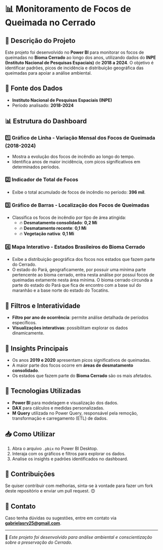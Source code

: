 # 📊 Monitoramento de Focos de Queimada no Cerrado

## 📌 Descrição do Projeto
Este projeto foi desenvolvido no **Power BI** para monitorar os focos de queimadas no **Bioma Cerrado** ao longo dos anos, utilizando dados do **INPE (Instituto Nacional de Pesquisas Espaciais)** de **2018 a 2024**. O objetivo é identificar padrões, picos de incidência e distribuição geográfica das queimadas para apoiar a análise ambiental.

## 📂 Fonte dos Dados
- **Instituto Nacional de Pesquisas Espaciais (INPE)**
- Período analisado: **2018-2024**

## 📊 Estrutura do Dashboard

### 1️⃣ Gráfico de Linha - Variação Mensal dos Focos de Queimada (2018-2024)
- Mostra a evolução dos focos de incêndio ao longo do tempo.
- Identifica anos de maior incidência, com picos significativos em determinados períodos.

### 2️⃣ Indicador de Total de Focos
- Exibe o total acumulado de focos de incêndio no período: **396 mil**.

### 3️⃣ Gráfico de Barras - Localização dos Focos de Queimadas
- Classifica os focos de incêndio por tipo de área atingida:
  - 🔥 **Desmatamento consolidado**: **0,2 Mi**
  - 🔥 **Desmatamento recente**: **0,1 Mi**
  - 🔥 **Vegetação nativa**: **0,1 Mi**

### 4️⃣ Mapa Interativo - Estados Brasileiros do Bioma Cerrado
- Exibe a distribuição geográfica dos focos nos estados que fazem parte do Cerrado.
- O estado do Pará, geograficamente, por possuir uma mínima parte pertencente ao bioma cerrado, entra nesta análise por possui focos de queimadas extamente nesta área mínima. O bioma cerrado circunda a parte do estado do Pará que fica de encontro com a base sul do maranhão e a base norte do estado do Tocatíns.

## 🔎 Filtros e Interatividade
- **Filtro por ano de ocorrência**: permite análise detalhada de períodos específicos.
- **Visualizações interativas**: possibilitam explorar os dados dinamicamente.

## 🎯 Insights Principais
- Os anos **2019 e 2020** apresentam picos significativos de queimadas.
- A maior parte dos focos ocorre em **áreas de desmatamento consolidado**.
- Os estados que fazem parte do **Bioma Cerrado** são os mais afetados.

## 🚀 Tecnologias Utilizadas
- **Power BI** para modelagem e visualização dos dados.
- **DAX** para cálculos e medidas personalizadas.
- **M Query** utilizada no Power Query, responsável pela remoção, transformação e carregamento (ETL) de dados.

## 📥 Como Utilizar
1. Abra o arquivo `.pbix` no Power BI Desktop.
2. Interaja com os gráficos e filtros para explorar os dados.
3. Analise os insights e padrões identificados no dashboard.

## 📌 Contribuições
Se quiser contribuir com melhorias, sinta-se à vontade para fazer um fork deste repositório e enviar um pull request. 😊

## 📧 Contato
Caso tenha dúvidas ou sugestões, entre em contato via **gabrielasrv25@gmail.com**.

---
🚀 *Este projeto foi desenvolvido para análise ambiental e conscientização sobre a preservação do Cerrado.*

